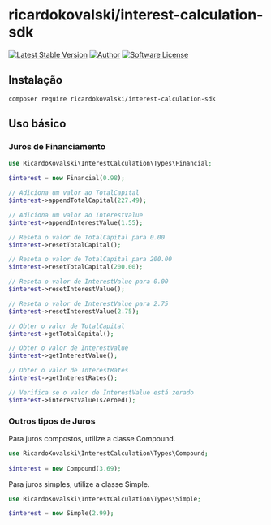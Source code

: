 # ricardokovalski/interest-calculation-sdk
  
[![Latest Stable Version](https://poser.pugx.org/ricardokovalski/interest-calculation-sdk/v/stable)](https://packagist.org/packages/ricardokovalski/interest-calculation-sdk)
[![Author](http://img.shields.io/badge/author-@ricardokovalski-blue.svg?style=flat-square)](https://github.com/ricardokovalski)
[![Software License](https://img.shields.io/badge/license-MIT-brightgreen.svg?style=flat-square)](https://github.com/ricardokovalski/interest-calculation-sdk/blob/master/LICENSE)
  
## Instalação
  
```
composer require ricardokovalski/interest-calculation-sdk
```
  
## Uso básico

### Juros de Financiamento

```php
use RicardoKovalski\InterestCalculation\Types\Financial;

$interest = new Financial(0.98);

// Adiciona um valor ao TotalCapital
$interest->appendTotalCapital(227.49);

// Adiciona um valor ao InterestValue
$interest->appendInterestValue(1.55);

// Reseta o valor de TotalCapital para 0.00
$interest->resetTotalCapital();

// Reseta o valor de TotalCapital para 200.00
$interest->resetTotalCapital(200.00);

// Reseta o valor de InterestValue para 0.00
$interest->resetInterestValue();

// Reseta o valor de InterestValue para 2.75
$interest->resetInterestValue(2.75);

// Obter o valor de TotalCapital
$interest->getTotalCapital();

// Obter o valor de InterestValue
$interest->getInterestValue();

// Obter o valor de InterestRates
$interest->getInterestRates();

// Verifica se o valor de InterestValue está zerado
$interest->interestValueIsZeroed();
```

### Outros tipos de Juros

Para juros compostos, utilize a classe Compound.

```php
use RicardoKovalski\InterestCalculation\Types\Compound;
  
$interest = new Compound(3.69);
```

Para juros simples, utilize a classe Simple.

```php
use RicardoKovalski\InterestCalculation\Types\Simple;

$interest = new Simple(2.99);
```
